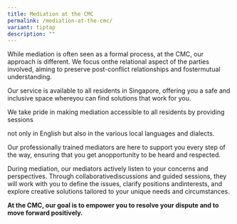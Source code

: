 ```yaml
---
title: Mediation at the CMC
permalink: /mediation-at-the-cmc/
variant: tiptap
description: ""
---
```

<p>While mediation is often seen as a formal process, at the CMC, our approach
is different. We focus onthe relational aspect of the parties involved,
aiming to preserve post-conflict relationships and fostermutual understanding.</p>
<p></p>
<p>Our service is available to all residents in Singapore, offering you a
safe and inclusive space whereyou can find solutions that work for you.</p>
<p></p>
<p>We take pride in making mediation accessible to all residents by providing
sessions</p>
<p>not only in English but also in the various local languages and dialects.</p>
<p></p>
<p>Our professionally trained mediators are here to support you every step
of the way, ensuring that you get anopportunity to be heard and respected.</p>
<p></p>
<p>During mediation, our mediators actively listen to your concerns and perspectives.
Through collaborativediscussions and guided sessions, they will work with
you to define the issues, clarify positions andinterests, and explore creative
solutions tailored to your unique needs and circumstances.</p>
<p></p>
<p><strong>At the CMC, our goal is to empower you to resolve your dispute and to move forward positively.</strong>
</p>